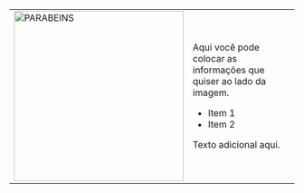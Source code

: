 <table>
  <tr>
    <td>
      <img src="https://media1.tenor.com/m/9sX70ZS8Z70AAAAd/omedetou-congratulations.gif" alt="PARABEINS" width="300" height="300"/>
    </td>
    <td>
      <p>Aqui você pode colocar as informações que quiser ao lado da imagem.</p>
      <ul>
        <li>Item 1</li>
        <li>Item 2</li>
      </ul>
      <p>Texto adicional aqui.</p>
    </td>
  </tr>
</table>
